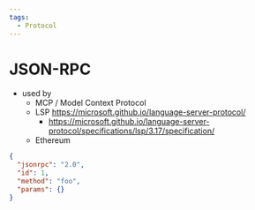 ```yaml
---
tags:
  - Protocol
---
```


# JSON-RPC

- used by
  - MCP / Model Context Protocol
  - LSP https://microsoft.github.io/language-server-protocol/
    - https://microsoft.github.io/language-server-protocol/specifications/lsp/3.17/specification/
  - Ethereum

```json
{
  "jsonrpc": "2.0",
  "id": 1,
  "method": "foo",
  "params": {}
}
```
